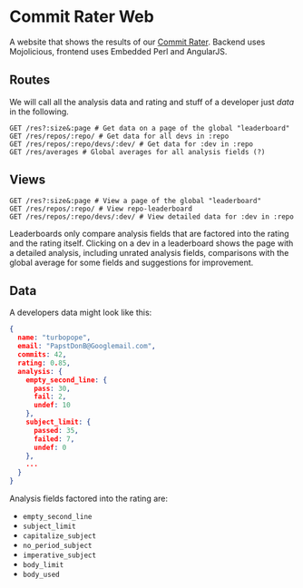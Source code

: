 # Commit Rater Web
A website that shows the results of our [Commit Rater](https://github.com/hartenfels/Commit-Rater). Backend uses Mojolicious, frontend uses Embedded Perl and AngularJS.

## Routes
We will call all the analysis data and rating and stuff of a developer just *data* in the following.

```
GET /res?:size&:page # Get data on a page of the global "leaderboard"
GET /res/repos/:repo/ # Get data for all devs in :repo
GET /res/repos/:repo/devs/:dev/ # Get data for :dev in :repo
GET /res/averages # Global averages for all analysis fields (?)
```

## Views

```
GET /res?:size&:page # View a page of the global "leaderboard"
GET /res/repos/:repo/ # View repo-leaderboard
GET /res/repos/:repo/devs/:dev/ # View detailed data for :dev in :repo
```

Leaderboards only compare analysis fields that are factored into the rating and the rating itself. Clicking on a dev in a leaderboard shows the page with a detailed analysis, including unrated analysis fields, comparisons with the global average for some fields and suggestions for improvement.

## Data
A developers data might look like this:

```JSON
{
  name: "turbopope",
  email: "PapstDonB@Googlemail.com",
  commits: 42,
  rating: 0.85,
  analysis: {
    empty_second_line: {
      pass: 30,
      fail: 2,
      undef: 10
    },
    subject_limit: {
      passed: 35,
      failed: 7,
      undef: 0
    },
    ...
  }
}

```

Analysis fields factored into the rating are:

* `empty_second_line`
* `subject_limit`
* `capitalize_subject`
* `no_period_subject`
* `imperative_subject`
* `body_limit`
* `body_used`
